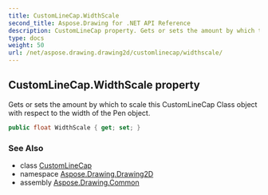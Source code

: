 ```yaml
---
title: CustomLineCap.WidthScale
second_title: Aspose.Drawing for .NET API Reference
description: CustomLineCap property. Gets or sets the amount by which to scale this CustomLineCap Class object with respect to the width of the Pen object
type: docs
weight: 50
url: /net/aspose.drawing.drawing2d/customlinecap/widthscale/
---
```

## CustomLineCap.WidthScale property

Gets or sets the amount by which to scale this CustomLineCap Class object with respect to the width of the Pen object.

```csharp
public float WidthScale { get; set; }
```

### See Also

* class [CustomLineCap](../)
* namespace [Aspose.Drawing.Drawing2D](../../customlinecap/)
* assembly [Aspose.Drawing.Common](../../../)



